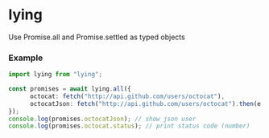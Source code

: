 # lying

Use Promise.all and Promise.settled as typed objects


### Example

```typescript
import lying from "lying";

const promises = await lying.all({
	  octocat: fetch("http://api.github.com/users/octocat"),
	  octocatJson: fetch("http://api.github.com/users/octocat").then(e => e.json()),
});
console.log(promises.octocatJson); // show json user
console.log(promises.octocat.status); // print status code (number)
```
